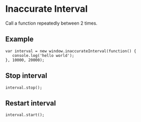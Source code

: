 # Inaccurate Interval
Call a function repeatedly between 2 times.

## Example
```JS
var interval = new window.inaccurateInterval(function() {
   console.log('hello world');
}, 10000, 20000);
```

## Stop interval
```JS
interval.stop();
```

## Restart interval
```JS
interval.start();
```
